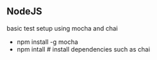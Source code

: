 ## NodeJS

basic test setup using mocha and chai

* npm install -g mocha
* npm intall  # install dependencies such as chai
